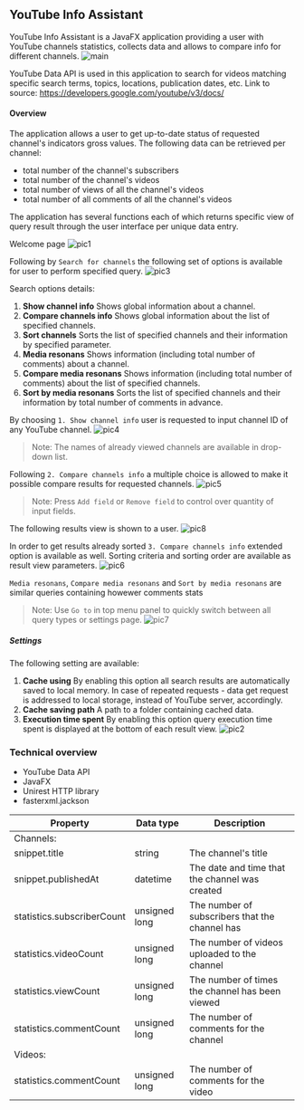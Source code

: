 ## YouTube Info Assistant

YouTube Info Assistant is a JavaFX application providing a user with YouTube channels statistics, collects data and allows to compare info for different channels.
![main](images/main.png)

YouTube Data API is used in this application to search for videos matching specific search terms, topics, locations, publication dates, etc.
Link to source: https://developers.google.com/youtube/v3/docs/

#### Overview

The application allows a user to get up-to-date status of requested channel's indicators gross values. The following data can be retrieved per channel:
- total number of the channel's subscribers
- total number of the channel's videos
- total number of views of all the channel's videos
- total number of all comments of all the channel's videos

The application has several functions each of which returns specific view of query result through the user interface per unique data entry.

Welcome page
![pic1](images/pic1.png)

Following by `Search for channels` the following set of options is available for user to perform specified query.
![pic3](images/pic3.png)

Search options details:
1. **Show channel info**
   Shows global information about a channel.
2. **Compare channels info**
    Shows global information about the list of specified channels.
3. **Sort channels**
    Sorts the list of specified channels and their information by specified parameter.
4. **Media resonans**
    Shows information (including total number of comments) about a channel.
5. **Compare media resonans**
    Shows information (including total number of comments) about the list of specified channels.
6. **Sort by media resonans**
    Sorts the list of specified channels and their information by total number of comments in advance.

By choosing `1. Show channel info` user is requested to input channel ID of any YouTube channel.
![pic4](images/pic4.png)
> Note: The names of already viewed channels are available in drop-down list.

Following `2. Compare channels info` a multiple choice is allowed to make it possible compare results for requested channels.
![pic5](images/pic5.png)
> Note: Press `Add field` or `Remove field` to control over quantity of input fields.

The following results view is shown to a user.
![pic8](images/pic8.png)

In order to get results already sorted  `3. Compare channels info` extended option is available as well. Sorting criteria and sorting order are available as result view parameters.
![pic6](images/pic6.png)

`Media resonans`, `Compare media resonans` and `Sort by media resonans` are similar queries containing howewer comments stats


> Note: Use `Go to` in top menu panel to quickly switch between all query types or settings page.
![pic7](images/pic7.png)



##### Settings
The following setting are available:
1. **Cache using**
    By enabling this option all search results are automatically saved to local memory. In case of repeated requests - data get request is addressed to local storage, instead of YouTube server, accordingly.
2. **Cache saving path**
    A path to a folder containing cached data.
3. **Execution time spent**
    By enabling this option query execution time spent is displayed at the bottom of each result view.
![pic2](images/pic2.png)


### Technical overview
- YouTube Data API
- JavaFX
- Unirest HTTP library
- fasterxml.jackson



| Property                   | Data type     | Description                                     |
|----------------------------|---------------|-------------------------------------------------|
| Channels:                   |               |                                                 |
| snippet.title              | string        | The channel's title                             |
| snippet.publishedAt        | datetime      | The date and time that the channel was created  |
| statistics.subscriberCount | unsigned long | The number of subscribers that the channel has  |
| statistics.videoCount      | unsigned long | The number of videos uploaded to the channel    |
| statistics.viewCount       | unsigned long | The number of times the channel has been viewed |
| statistics.commentCount    | unsigned long | The number of comments for the channel          |
| Videos:                     |               |                                                 |
| statistics.commentCount    | unsigned long | The number of comments for the video            |